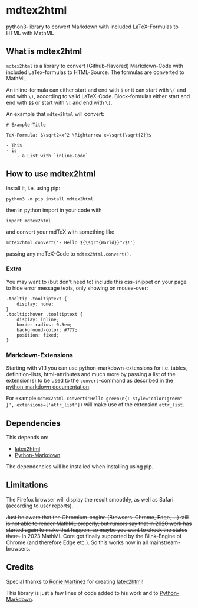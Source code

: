 # mdtex2html
python3-library to convert Markdown with included LaTeX-Formulas to HTML with MathML

## What is mdtex2html

`mdtex2html` is a library to convert (Github-flavored) Markdown-Code with included LaTex-formulas to HTML-Source. The formulas are converted to MathML.

An inline-formula can either start and end with `$` or it can start with `\(` and end with `\)`, according to valid LaTeX-Code. Block-formulas either start and end with `$$` or start with `\[` and end with `\]`.

An example that `mdtex2html` will convert:

```
# Example-Title

TeX-Formula: $\sqrt2=x^2 \Rightarrow x=\sqrt{\sqrt{2}}$

- This
- is
    - a List with `inline-Code`
```

## How to use mdtex2html

install it, i.e. using pip:

`python3 -m pip install mdtex2html`

then in python import in your code with

`import mdtex2html`

and convert your mdTeX with something like

`mdtex2html.convert('- Hello ${\sqrt{World}}^2$!')`

passing any mdTeX-Code to `mdtex2html.convert()`.

### Extra

You may want to (but don't need to) include this css-snippet on your page to hide error message texts, only showing on mouse-over:

```
.tooltip .tooltiptext {
    display: none;
}
.tooltip:hover .tooltiptext {
    display: inline;
    border-radius: 0.3em;
    background-color: #777;
    position: fixed;
}
```

### Markdown-Extensions

Starting with v1.1 you can use python-markdown-extensions for i.e. tables, definition-lists, html-attributes and much more by passing a list of the extension(s) to be used to the `convert`-command as described in the [python-markdown documentation](https://python-markdown.github.io/extensions/).

For example `mdtex2html.convert('Hello green\n{: style="color:green" }', extensions=['attr_list'])` will make use of the extension `attr_list`.

## Dependencies

This depends on:

- [latex2html](https://github.com/roniemartinez/latex2mathml)
- [Python-Markdown](https://github.com/Python-Markdown/markdown)

The dependencies will be installed when installing using pip.

## Limitations

The Firefox browser will display the result smoothly, as well as Safari (according to user reports).

~~Just be aware that the Chromium-engine (Browsers: Chrome, Edge, ...) still is not able to render MathML properly, but rumors say that in 2020 work has started again to make that happen, so maybe you want to check the status there.~~
In 2023 MathML Core got finally supported by the Blink-Engine of Chrome (and therefore Edge etc.). So this works now in all mainstream-browsers.

## Credits

Special thanks to [Ronie Martinez](https://github.com/roniemartinez) for creating [latex2html](https://github.com/roniemartinez/latex2mathml)!

This library is just a few lines of code added to his work and to [Python-Markdown](https://github.com/Python-Markdown/markdown).

